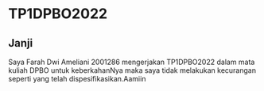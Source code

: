 # TP1DPBO2022

## Janji
Saya Farah Dwi Ameliani 2001286 mengerjakan TP1DPBO2022 dalam mata kuliah DPBO untuk keberkahanNya maka saya tidak melakukan kecurangan seperti yang telah dispesifikasikan.Aamiin
